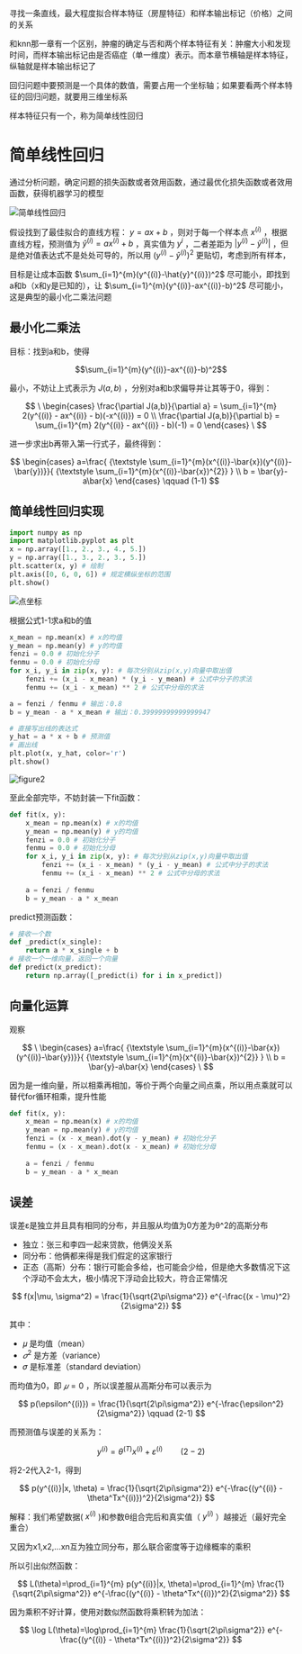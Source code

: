 寻找一条直线，最大程度拟合样本特征（房屋特征）和样本输出标记（价格）之间的关系

和knn那一章有一个区别，肿瘤的确定与否和两个样本特征有关：肿瘤大小和发现时间，而样本输出标记由是否癌症（单一维度）表示。而本章节横轴是样本特征，纵轴就是样本输出标记了

回归问题中要预测是一个具体的数值，需要占用一个坐标轴；如果要看两个样本特征的回归问题，就要用三维坐标系

样本特征只有一个，称为简单线性回归

# 简单线性回归

通过分析问题，确定问题的损失函数或者效用函数，通过最优化损失函数或者效用函数，获得机器学习的模型

![简单线性回归](https://github.com/arqady01/machine-learning/blob/main/img/linear_regression.png)

假设找到了最佳拟合的直线方程： $y = ax + b$ ，则对于每一个样本点 $x^{(i)}$ ，根据直线方程，预测值为 $\hat{y}^{(i)}=a x^{(i)}+b$ ，真实值为 $y^{i}$ ，二者差距为 $|y^{(i)} - \hat{y}^{(i)}|$ ，但是绝对值表达式不是处处可导的，所以用 ${(y^{(i)} - \hat{y}^{(i)})}^2$ 更贴切，考虑到所有样本，

目标是让成本函数 $\sum_{i=1}^{m}(y^{(i)}-\hat{y}^{(i)})^2$ 尽可能小，即找到a和b（x和y是已知的），让 $\sum_{i=1}^{m}(y^{(i)}-ax^{(i)}-b)^2$ 尽可能小，这是典型的最小化二乘法问题

## 最小化二乘法

目标：找到a和b，使得

$$\sum_{i=1}^{m}(y^{(i)}-ax^{(i)}-b)^2$$

最小，不妨让上式表示为 $J(a,b)$ ，分别对a和b求偏导并让其等于0，得到：

$$
\
\begin{cases}
\frac{\partial J(a,b)}{\partial a} = \sum_{i=1}^{m} 2(y^{(i)} - ax^{(i)} - b)(-x^{(i)}) = 0 \\
\frac{\partial J(a,b)}{\partial b} = \sum_{i=1}^{m} 2(y^{(i)} - ax^{(i)} - b)(-1) = 0
\end{cases}
\
$$

进一步求出b再带入第一行式子，最终得到：

$$
\begin{cases}
a=\frac{ {\textstyle \sum_{i=1}^{m}(x^{(i)}-\bar{x})(y^{(i)}-\bar{y})}}{ {\textstyle \sum_{i=1}^{m}(x^{(i)}-\bar{x})^{2}} }  \\
b = \bar{y}-a\bar{x}
\end{cases}
\qquad (1-1)
$$

## 简单线性回归实现

```python
import numpy as np
import matplotlib.pyplot as plt
x = np.array([1., 2., 3., 4., 5.])
y = np.array([1., 3., 2., 3., 5.])
plt.scatter(x, y) # 绘制
plt.axis([0, 6, 0, 6]) # 规定横纵坐标的范围
plt.show()
```

![点坐标](https://github.com/arqady01/machine-learning/blob/main/img/Figure_1.png)

根据公式1-1求a和b的值

```python
x_mean = np.mean(x) # x的均值
y_mean = np.mean(y) # y的均值
fenzi = 0.0 # 初始化分子
fenmu = 0.0 # 初始化分母
for x_i, y_i in zip(x, y): # 每次分别从zip(x,y)向量中取出值
    fenzi += (x_i - x_mean) * (y_i - y_mean) # 公式中分子的求法
    fenmu += (x_i - x_mean) ** 2 # 公式中分母的求法

a = fenzi / fenmu # 输出：0.8
b = y_mean - a * x_mean # 输出：0.39999999999999947

# 直接写出线的表达式
y_hat = a * x + b # 预测值
# 画出线
plt.plot(x, y_hat, color='r')
plt.show()
```

![figure2](https://github.com/arqady01/machine-learning/blob/main/img/Figure_2.png)

至此全部完毕，不妨封装一下fit函数：

```python
def fit(x, y):
    x_mean = np.mean(x) # x的均值
    y_mean = np.mean(y) # y的均值
    fenzi = 0.0 # 初始化分子
    fenmu = 0.0 # 初始化分母
    for x_i, y_i in zip(x, y): # 每次分别从zip(x,y)向量中取出值
        fenzi += (x_i - x_mean) * (y_i - y_mean) # 公式中分子的求法
        fenmu += (x_i - x_mean) ** 2 # 公式中分母的求法
    
    a = fenzi / fenmu
    b = y_mean - a * x_mean
```
predict预测函数：
```python
# 接收一个数
def _predict(x_single):
    return a * x_single + b
# 接收一个一维向量，返回一个向量
def predict(x_predict):
    return np.array([_predict(i) for i in x_predict])
```

## 向量化运算

观察

$$
\
\begin{cases}
a=\frac{ {\textstyle \sum_{i=1}^{m}(x^{(i)}-\bar{x})(y^{(i)}-\bar{y})}}{ {\textstyle \sum_{i=1}^{m}(x^{(i)}-\bar{x})^{2}} }  \\
b = \bar{y}-a\bar{x}
\end{cases}
\
$$

因为是一维向量，所以相乘再相加，等价于两个向量之间点乘，所以用点乘就可以替代for循环相乘，提升性能

```python
def fit(x, y):
    x_mean = np.mean(x) # x的均值
    y_mean = np.mean(y) # y的均值
    fenzi = (x - x_mean).dot(y - y_mean) # 初始化分子
    fenmu = (x - x_mean).dot(x - x_mean) # 初始化分母
    
    a = fenzi / fenmu
    b = y_mean - a * x_mean
```

## 误差

误差ε是独立并且具有相同的分布，并且服从均值为0方差为θ^2的高斯分布

- 独立：张三和李四一起来贷款，他俩没关系
- 同分布：他俩都来得是我们假定的这家银行
- 正态（高斯）分布：银行可能会多给，也可能会少给，但是绝大多数情况下这个浮动不会太大，极小情况下浮动会比较大，符合正常情况

$$
f(x|\mu, \sigma^2) = \frac{1}{\sqrt{2\pi\sigma^2}} e^{-\frac{(x - \mu)^2}{2\sigma^2}}
$$

其中：

- 𝜇 是均值（mean）
- $𝜎^2$ 是方差（variance）
- 𝜎 是标准差（standard deviation）

而均值为0，即 $𝜇 = 0$ ，所以误差服从高斯分布可以表示为

$$
p(\epsilon^{(i)}) = \frac{1}{\sqrt{2\pi\sigma^2}} e^{-\frac{\epsilon^2}{2\sigma^2}}
\qquad (2-1)
$$

而预测值与误差的关系为：

$$
y^{(i)} = θ^{(T)}x^{(i)} + ε^{(i)}
\qquad (2-2)
$$

将2-2代入2-1，得到

$$
p(y^{(i)}|x, \theta) = \frac{1}{\sqrt{2\pi\sigma^2}} e^{-\frac{(y^{(i)} - \theta^Tx^{(i)})^2}{2\sigma^2}}
$$

解释：我们希望数据( $x^{(i)}$ )和参数θ组合完后和真实值（ $y^{(i)}$ ）越接近（最好完全重合）

又因为x1,x2,...xn互为独立同分布，那么联合密度等于边缘概率的乘积

所以引出似然函数：

$$
L(\theta)=\prod_{i=1}^{m} p(y^{(i)}|x, \theta)=\prod_{i=1}^{m} \frac{1}{\sqrt{2\pi\sigma^2}} e^{-\frac{(y^{(i)} - \theta^Tx^{(i)})^2}{2\sigma^2}}
$$

因为乘积不好计算，使用对数似然函数将乘积转为加法：

$$
\log L(\theta)=\log\prod_{i=1}^{m} \frac{1}{\sqrt{2\pi\sigma^2}} e^{-\frac{(y^{(i)} - \theta^Tx^{(i)})^2}{2\sigma^2}}
$$


